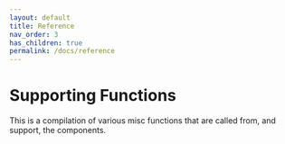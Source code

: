 ```yaml
---
layout: default
title: Reference
nav_order: 3
has_children: true
permalink: /docs/reference
---
```


# Supporting Functions

This is a compilation of various misc functions that are called from, and support, the components. 

